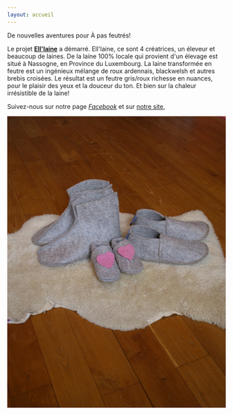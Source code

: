 ```yaml
---
layout: accueil
---
```


De nouvelles aventures pour À pas feutrés!

Le projet [**Ell'laine**](/www.ell-laine.com/)  a démarré.
Ell'laine, ce sont 4 créatrices, un éleveur et beaucoup de laines. De la laine 100% locale qui provient d'un élevage est situé à Nassogne, en Province du Luxembourg. La laine transformée en feutre est un ingénieux mélange de roux ardennais, blackwelsh et autres brebis croisées. Le résultat est un feutre gris/roux richesse en nuances, pour le plaisir des yeux et la douceur du ton. Et bien sur la chaleur irrésistible de la laine!

Suivez-nous sur notre page [*Facebook*](https://www.facebook.com/Elllaine-1810238132545396/) et sur [notre site](http://www.ell-laine.com/), 

<div class="home">

  
  <div class="centered"><img src="gammeelllaine.jpg"></div>

  <!--p class="rss-subscribe">subscribe <a href="{{ "/feed.xml" | prepend: site.baseurl }}">via RSS</a></p-->

</div>


